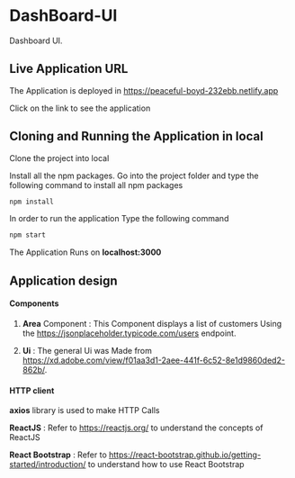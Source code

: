 # DashBoard-UI
Dashboard UI.
## Live Application URL

The Application is deployed in https://peaceful-boyd-232ebb.netlify.app

Click on the link to see the application

## Cloning and Running the Application in local

Clone the project into local

Install all the npm packages. Go into the project folder and type the following command to install all npm packages

```bash
npm install
```

In order to run the application Type the following command

```bash
npm start
```

The Application Runs on **localhost:3000**

## Application design

#### Components

1. **Area** Component : This Component displays a list of customers Using the https://jsonplaceholder.typicode.com/users endpoint.
  
2. **Ui** : The general Ui was Made from https://xd.adobe.com/view/f01aa3d1-2aee-441f-6c52-8e1d9860ded2-862b/.

#### HTTP client

**axios** library is used to make HTTP Calls

**ReactJS** : Refer to https://reactjs.org/ to understand the concepts of ReactJS

**React Bootstrap** : Refer to https://react-bootstrap.github.io/getting-started/introduction/ to understand how to use React Bootstrap
